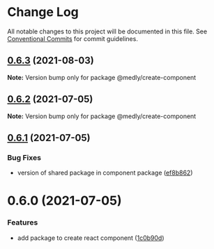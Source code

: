 # Change Log

All notable changes to this project will be documented in this file.
See [Conventional Commits](https://conventionalcommits.org) for commit guidelines.

## [0.6.3](https://github.com/medly/starter/compare/@medly/create-component@0.6.2...@medly/create-component@0.6.3) (2021-08-03)

**Note:** Version bump only for package @medly/create-component





## [0.6.2](https://github.com/medly/starter/compare/@medly/create-component@0.6.1...@medly/create-component@0.6.2) (2021-07-05)

**Note:** Version bump only for package @medly/create-component





## [0.6.1](https://github.com/medly/starter/compare/@medly/create-component@0.6.0...@medly/create-component@0.6.1) (2021-07-05)


### Bug Fixes

* version of shared package in component package ([ef8b862](https://github.com/medly/starter/commit/ef8b862cbdea764b5745f5e9047ffbf45bdaf8ba))





# 0.6.0 (2021-07-05)


### Features

* add package to create react component ([1c0b90d](https://github.com/medly/starter/commit/1c0b90d8d7e7aa93613765c8610718a0f12da76f))
